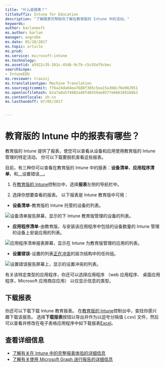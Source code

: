 ```yaml
---
title: "什么是报表？"
titleSuffix: Intune for Education
description: "了解报表可帮助你了解在教育版的 Intune 中的活动。"
keywords: 
author: barlanmsft
ms.author: barlan
manager: angrobe
ms.date: 05/10/2017
ms.topic: article
ms.prod: 
ms.service: microsoft-intune
ms.technology: 
ms.assetid: a5922c35-261c-43db-9c7b-c5c93af9cbec
searchScope:
- IntuneEDU
ms.reviewer: travisj
ms.translationtype: Machine Translation
ms.sourcegitcommit: f76a24da64ea7688f385c5ea15a368c76e982951
ms.openlocfilehash: b1a7a0a574982a48f46559ae0577e6663491b8b3
ms.contentlocale: zh-cn
ms.lasthandoff: 07/05/2017


---
```


# <a name="what-are-reports-in-intune-for-education"></a>教育版的 Intune 中的报表有哪些？

教育版的 Intune 提供了报表，使您可以查看从设备和应用使用教育版的 Intune 管理的特定活动。 你可以下载要脱机查看这些报表。

目前，有三种你可以查看在教育版的 Intune 中的报表：__设备清单__，__应用程序清单__，和__设置错误__。

1. 在[教育版的 Intune](https://intuneeducation.portal.azure.com)控制台中，选择**报表**左侧的导航栏中。

2. 选择你想要查看的报表。 以下报表是 Intune 教育版中可用：

  * **设备清单**-教育版的 Intune 托管的设备的列表。

  ![设备清单报告屏幕，显示的下 Intune 教育版管理的设备的列表。](./media/reports-001-device-inventory.png)

  * **应用程序清单**-由教育版，与安装该应用程序中包括的设备数量的 Intune 管理的设备上安装应用的列表。

  ![应用程序清单报表屏幕，显示在 Intune 为教育版管理的应用的列表。](./media/reports-002-app-inventory.png)

  * **设置错误**-设置的列表[正在冲突](settings-inheritance.md)的层次结构中的任何组。

  ![设置错误报告屏幕上，显示的设置冲突的列表。](./media/reports-003-settings-error.png)

  有关该特定类型的应用程序，你还可以选择应用程序 （web 应用程序、 桌面应用程序，Microsoft 应用商店应用） 以仅显示信息的类型。

## <a name="download-reports"></a>下载报表

你还可以下载下载 Intune 教育报表。 在[教育版的 Intune](https://intuneeducation.portal.azure.com)控制台中，查找你感兴趣下载该报告。 选择**下载报表**按钮以导出并作为以逗号分隔值 (.csv) 文件，然后可以查看并修改在电子表格应用程序中如下载报表[Excel](https://support.office.com/article/Import-or-export-text-txt-or-csv-files-5250ac4c-663c-47ce-937b-339e391393ba)。

## <a name="find-out-more"></a>查看详细信息

- [了解有关在 Intune 中的完整报表体验的详细信息](https://docs.microsoft.com/intune/deploy-use/understand-microsoft-intune-operations-by-using-reports)
- [了解有关使用 Microsoft Graph 进行报告的详细信息](https://developer.microsoft.com/graph/docs/overview/overview)

